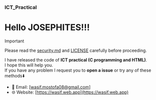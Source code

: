 ### ICT_Practical
# Hello JOSEPHITES!!!
> [!important]
> Please read the [security.md](https://github.com/wasifmostofa/ICT_Practical_HTML/blob/main/SECURITY.md) and [LICENSE](https://github.com/wasifmostofa/ICT_Practical_HTML/blob/main/LICENSE) carefully before proceeding.

I have released the code of **ICT practical (C programming and HTML)**.\
I hope this will help you.\
If you have any problem I request you to **open a issue** or try any of these methods⬇️
- 📧 Email: [wasif.mostofa08@gmail.com]
- 🌐 Website: [https://wasif.web.app](https://wasif.web.app)
